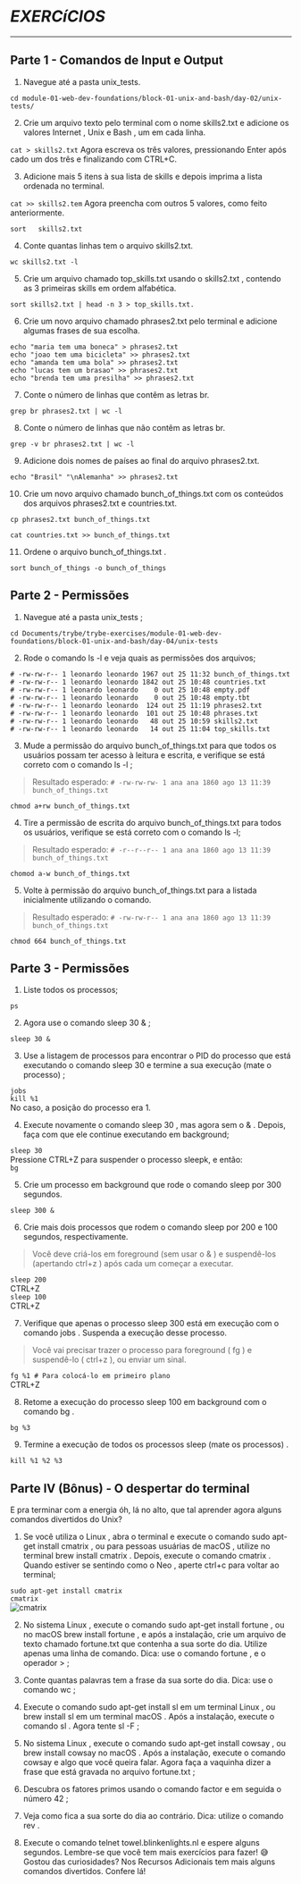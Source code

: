 # *EXERCíCIOS*

----

## **Parte 1 - Comandos de Input e Output**

1. Navegue até a pasta unix_tests.

`cd module-01-web-dev-foundations/block-01-unix-and-bash/day-02/unix-tests/`

2. Crie um arquivo texto pelo terminal com o nome skills2.txt e adicione os valores Internet , Unix e Bash , um em cada linha.

`cat > skills2.txt` Agora escreva os três valores, pressionando Enter após cado um dos três e finalizando com CTRL+C.

3. Adicione mais 5 itens à sua lista de skills e depois imprima a lista ordenada no terminal.

`cat >> skills2.tem` Agora preencha com outros 5 valores, como feito anteriormente.

`sort	skills2.txt`

4. Conte quantas linhas tem o arquivo skills2.txt.

`wc skills2.txt -l`

5. Crie um arquivo chamado top_skills.txt usando o skills2.txt , contendo as 3 primeiras skills em ordem alfabética.

`sort skills2.txt | head -n 3 > top_skills.txt.`

6. Crie um novo arquivo chamado phrases2.txt pelo terminal e adicione algumas frases de sua escolha.

`echo "maria tem uma boneca" > phrases2.txt`</br>
`echo "joao tem uma bicicleta" >> phrases2.txt`</br>
`echo "amanda tem uma bola" >> phrases2.txt`</br>
`echo "lucas tem um brasao" >> phrases2.txt`</br>
`echo "brenda tem uma presilha" >> phrases2.txt`</br>

7. Conte o número de linhas que contêm as letras br.

`grep br phrases2.txt | wc -l`

8. Conte o número de linhas que não contêm as letras br.

`grep -v br phrases2.txt | wc -l`

9. Adicione dois nomes de países ao final do arquivo phrases2.txt.

`echo "Brasil" "\nAlemanha" >> phrases2.txt`

10. Crie um novo arquivo chamado bunch_of_things.txt com os conteúdos dos arquivos phrases2.txt e countries.txt.

`cp phrases2.txt bunch_of_things.txt`

`cat countries.txt >> bunch_of_things.txt`

11. Ordene o arquivo bunch_of_things.txt .

`sort bunch_of_things -o bunch_of_things`

## Parte 2 - Permissões

1. Navegue até a pasta unix_tests ;

`cd Documents/trybe/trybe-exercises/module-01-web-dev-foundations/block-01-unix-and-bash/day-04/unix-tests`

2. Rode o comando ls -l e veja quais as permissões dos arquivos;

`# -rw-rw-r-- 1 leonardo leonardo 1967 out 25 11:32 bunch_of_things.txt`</br>
`# -rw-rw-r-- 1 leonardo leonardo 1842 out 25 10:48 countries.txt`</br>
`# -rw-rw-r-- 1 leonardo leonardo    0 out 25 10:48 empty.pdf`</br>
`# -rw-rw-r-- 1 leonardo leonardo    0 out 25 10:48 empty.tbt`</br>
`# -rw-rw-r-- 1 leonardo leonardo  124 out 25 11:19 phrases2.txt`</br>
`# -rw-rw-r-- 1 leonardo leonardo  101 out 25 10:48 phrases.txt`</br>
`# -rw-rw-r-- 1 leonardo leonardo   48 out 25 10:59 skills2.txt`</br>
`# -rw-rw-r-- 1 leonardo leonardo   14 out 25 11:04 top_skills.txt`</br>

3. Mude a permissão do arquivo bunch_of_things.txt para que todos os usuários possam ter acesso à leitura e escrita, e verifique se está correto com o comando ls -l ;
> Resultado esperado:
`# -rw-rw-rw- 1 ana ana 1860 ago 13 11:39 bunch_of_things.txt`

`chmod a+rw bunch_of_things.txt`

4. Tire a permissão de escrita do arquivo bunch_of_things.txt para todos os usuários, verifique se está correto com o comando ls -l;
> Resultado esperado: 
`# -r--r--r-- 1 ana ana 1860 ago 13 11:39 bunch_of_things.txt`

`chomod a-w bunch_of_things.txt`

5. Volte à permissão do arquivo bunch_of_things.txt para a listada inicialmente utilizando o comando.
> Resultado esperado: 
`# -rw-rw-r-- 1 ana ana 1860 ago 13 11:39 bunch_of_things.txt`

`chmod 664 bunch_of_things.txt`

## Parte 3 - Permissões

1. Liste todos os processos;

`ps`

2. Agora use o comando sleep 30 & ;

`sleep 30 &`

3. Use a listagem de processos para encontrar o PID do processo que está executando o comando sleep 30 e termine a sua execução (mate o processo) ;

`jobs`</br>
`kill %1`</br>
No caso, a posição do processo era 1.

4. Execute novamente o comando sleep 30 , mas agora sem o & . Depois, faça com que ele continue executando em background;

`sleep 30`</br>
Pressione CTRL+Z para suspender o processo sleepk, e então:</br>
`bg`

5. Crie um processo em background que rode o comando sleep por 300 segundos.

`sleep 300 &`

6. Crie mais dois processos que rodem o comando sleep por 200 e 100 segundos, respectivamente.
> Você deve criá-los em foreground (sem usar o & ) e suspendê-los (apertando ctrl+z ) após cada um começar a executar.

`sleep 200`</br>
CTRL+Z</br>
`sleep 100`</br>
CTRL+Z

7. Verifique que apenas o processo sleep 300 está em execução com o comando jobs . Suspenda a execução desse processo.
> Você vai precisar trazer o processo para foreground ( fg ) e suspendê-lo ( ctrl+z ), ou enviar um sinal.

`fg %1 # Para colocá-lo em primeiro plano`</br>
CTRL+Z

8. Retome a execução do processo sleep 100 em background com o comando bg .

`bg %3`

9. Termine a execução de todos os processos sleep (mate os processos) .

`kill %1 %2 %3`

##  Parte IV (Bônus) - O despertar do terminal

E pra terminar com a energia óh, lá no alto, que tal aprender agora alguns comandos divertidos do Unix?

1. Se você utiliza o Linux , abra o terminal e execute o comando sudo apt-get install cmatrix , ou para pessoas usuárias de macOS , utilize no terminal brew install cmatrix . Depois, execute o comando cmatrix . Quando estiver se sentindo como o Neo , aperte ctrl+c para voltar ao terminal;

`sudo apt-get install cmatrix`</br>
`cmatrix`</br>
![cmatrix](https://www.linux.com/images/stories/55137/matrix.png)



2. No sistema Linux , execute o comando sudo apt-get install fortune , ou no macOS brew install fortune , e após a instalação, crie um arquivo de texto chamado fortune.txt que contenha a sua sorte do dia. Utilize apenas uma linha de comando. Dica: use o comando fortune , e o operador > ;



3. Conte quantas palavras tem a frase da sua sorte do dia. Dica: use o comando wc ;



4. Execute o comando sudo apt-get install sl em um terminal Linux , ou brew install sl em um terminal macOS . Após a instalação, execute o comando sl . Agora tente sl -F ;



5. No sistema Linux , execute o comando sudo apt-get install cowsay , ou brew install cowsay no macOS . Após a instalação, execute o comando cowsay e algo que você queira falar. Agora faça a vaquinha dizer a frase que está gravada no arquivo fortune.txt ;



6. Descubra os fatores primos usando o comando factor e em seguida o número 42 ;



7. Veja como fica a sua sorte do dia ao contrário. Dica: utilize o comando rev .



8. Execute o comando telnet towel.blinkenlights.nl e espere alguns segundos. Lembre-se que você tem mais exercícios para fazer! 😅
Gostou das curiosidades? Nos Recursos Adicionais tem mais alguns comandos divertidos. Confere lá!
